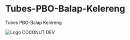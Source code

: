 # Tubes-PBO-Balap-Kelereng
Tubes PBO-Balap Kelereng

![Logo COCONUT DEV](https://github.com/kevinnaufaldany/Tubes-PBO-Balap-Kelereng/assets/142166246/2e7d7f48-3106-4461-abc0-1128d906e0d3)
